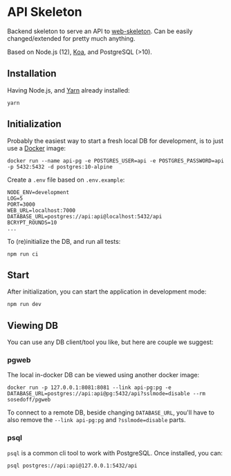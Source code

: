 # API Skeleton

Backend skeleton to serve an API to [web-skeleton](https://github.com/blazing-edge-labs/web-skeleton).
Can be easily changed/extended for pretty much anything.

Based on Node.js (12), [Koa](https://koajs.com), and PostgreSQL (>10).

## Installation

Having Node.js, and [Yarn](https://yarnpkg.com) already installed:

```
yarn
```

## Initialization

Probably the easiest way to start a fresh local DB for development, is to just use a [Docker](https://www.docker.com) image:

```
docker run --name api-pg -e POSTGRES_USER=api -e POSTGRES_PASSWORD=api -p 5432:5432 -d postgres:10-alpine
```

Create a `.env` file based on `.env.example`:

```
NODE_ENV=development
LOG=5
PORT=3000
WEB_URL=localhost:7000
DATABASE_URL=postgres://api:api@localhost:5432/api
BCRYPT_ROUNDS=10
...
```

To (re)initialize the DB, and run all tests:

```
npm run ci
```

## Start

After initialization, you can start the application in development mode:

```
npm run dev
```

## Viewing DB

You can use any DB client/tool you like, but here are couple we suggest:

### pgweb

The local in-docker DB can be viewed using another docker image:

```
docker run -p 127.0.0.1:8081:8081 --link api-pg:pg -e DATABASE_URL=postgres://api:api@pg:5432/api?sslmode=disable --rm sosedoff/pgweb
```

To connect to a remote DB, beside changing `DATABASE_URL`, you'll have to also remove the `--link api-pg:pg` and `?sslmode=disable` parts.

### psql

`psql` is a common cli tool to work with PostgreSQL. Once installed, you can:
```
psql postgres://api:api@127.0.0.1:5432/api
```
